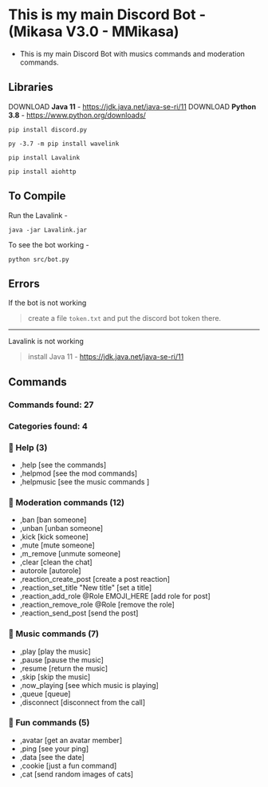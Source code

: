 # This is my main Discord Bot - (Mikasa V3.0 - MMikasa) 
- This is my main Discord Bot with musics commands and moderation commands.<br>

## Libraries
DOWNLOAD **Java 11** - https://jdk.java.net/java-se-ri/11
DOWNLOAD **Python 3.8** - https://www.python.org/downloads/
```
pip install discord.py
```
```
py -3.7 -m pip install wavelink
```
```
pip install Lavalink
```
```
pip install aiohttp
```

## To Compile 
Run the Lavalink - 
```
java -jar Lavalink.jar
```
To see the bot working - 
```
python src/bot.py
```
## Errors 
If the bot is not working 
>  create a file `token.txt` and put the discord bot token there.
---
Lavalink is not working 
> install Java 11 - https://jdk.java.net/java-se-ri/11

## Commands 

### Commands found: 27
### Categories found: 4
### 🤔 Help (3)
- ,help [see the commands]
- ,helpmod [see the mod commands]
- ,helpmusic [see the music commands ]

### 📜 Moderation commands (12)
- ,ban [ban someone]
- ,unban [unban someone]
- ,kick [kick someone]
- ,mute [mute someone]
- ,m_remove [unmute someone]
- ,clear [clean the chat]
- autorole [autorole]
- ,reaction_create_post [create a post reaction]
- ,reaction_set_title "New title" [set a title]
- ,reaction_add_role @Role EMOJI_HERE [add role for post]
- ,reaction_remove_role @Role [remove the role]
- ,reaction_send_post [send the post]

### 🎼 Music commands (7)
- ,play [play the music]
- ,pause [pause the music]
- ,resume [return the music]
- ,skip [skip the music]
- ,now_playing [see which music is playing]
- ,queue [queue]
- ,disconnect [disconnect from the call]

### 🍒 Fun commands (5)
- ,avatar [get an avatar member]
- ,ping [see your ping]
- ,data [see the date]
- ,cookie [just a fun command]
- ,cat [send random images of cats]
